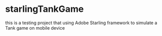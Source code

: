 starlingTankGame
================

this is a testing project that using Adobe Starling framework to simulate a Tank game on mobile device
